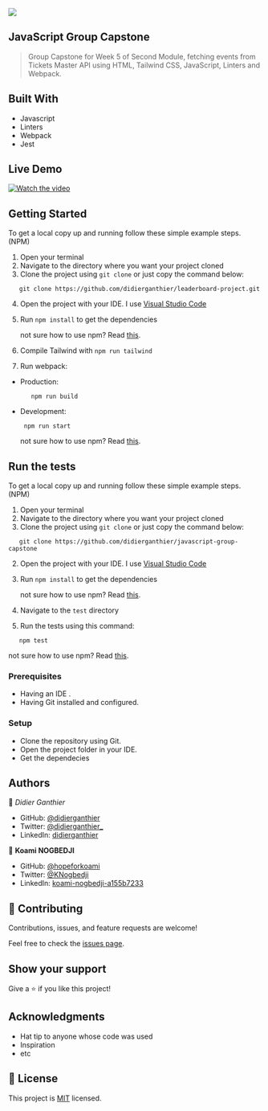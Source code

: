 ![](https://img.shields.io/badge/Microverse-blueviolet)

## JavaScript Group Capstone

> Group Capstone for Week 5 of Second Module, fetching events from Tickets Master API using HTML, Tailwind CSS, JavaScript, Linters and Webpack.


## Built With
- Javascript
- Linters
- Webpack
- Jest


## Live Demo
[![Watch the video](https://drive.google.com/file/d/1-j4iO2kHuLgvIKas5p8x_oKH1lW404qp/view?usp=sharing)](https://drive.google.com/file/d/1-j4iO2kHuLgvIKas5p8x_oKH1lW404qp/view?usp=sharing)


## Getting Started
To get a local copy up and running follow these simple example steps. (NPM)
1. Open your terminal
2. Navigate to the directory where you want your project cloned
3. Clone the project using `git clone` or just copy the command below:
```  
   git clone https://github.com/didierganthier/leaderboard-project.git
```   
4. Open the project with your IDE. I use [Visual Studio Code](https://code.visualstudio.com/download)
5. Run `npm install` to get the dependencies

   not sure how to use npm? Read [this](https://docs.npmjs.com/downloading-and-installing-node-js-and-npm).
6. Compile Tailwind with `npm run tailwind`   
7. Run webpack:
- Production:
   ``` 
      npm run build
   ```  
- Development:
  ```
   npm run start
  ```
  not sure how to use npm? Read [this](https://docs.npmjs.com/downloading-and-installing-node-js-and-npm).

## Run the tests
To get a local copy up and running follow these simple example steps. (NPM)
1. Open your terminal
2. Navigate to the directory where you want your project cloned
1. Clone the project using `git clone` or just copy the command below:
```  
   git clone https://github.com/didierganthier/javascript-group-capstone
```   
2. Open the project with your IDE. I use [Visual Studio Code](https://code.visualstudio.com/download)
3. Run `npm install` to get the dependencies

   not sure how to use npm? Read [this](https://docs.npmjs.com/downloading-and-installing-node-js-and-npm).
4. Navigate to the `test` directory  
5. Run the tests using this command:
```  
   npm test
```   
  not sure how to use npm? Read [this](https://docs.npmjs.com/downloading-and-installing-node-js-and-npm).

### Prerequisites
- Having an IDE .
- Having Git installed and configured.

### Setup
- Clone the repository using Git.
- Open the project folder in your IDE.
- Get the dependecies



## Authors

👤 *Didier Ganthier*

- GitHub: [@didierganthier](https://github.com/didierganthier)
- Twitter: [@didierganthier_](https://twitter.com/didierganthier_)
- LinkedIn: [didierganthier](https://linkedin.com/in/didierganthier)

👤 **Koami NOGBEDJI**

- GitHub: [@hopeforkoami](https://github.com/hopeforkoami)
- Twitter: [@KNogbedji](https://twitter.com/KNogbedji)
- LinkedIn: [koami-nogbedji-a155b7233](https://linkedin.com/in/koami-nogbedji-a155b7233)

## 🤝 Contributing

Contributions, issues, and feature requests are welcome!

Feel free to check the [issues page](../../issues/).

## Show your support

Give a ⭐️ if you like this project!

## Acknowledgments

- Hat tip to anyone whose code was used
- Inspiration
- etc

## 📝 License

This project is [MIT](./LICENSE) licensed.
